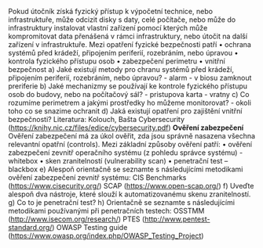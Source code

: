 Pokud útočník získá fyzický přístup k výpočetní technice, nebo infrastruktuře, může odcizit disky s daty, celé počítače, nebo může do infrastruktury instalovat vlastní zařízení pomocí kterých může kompromitovat data přenášená v rámci infrastruktury, nebo útočit na další zařízení v infrastruktuře.
Mezi opatření fyzické bezpečnosti patří
	• ochrana systémů před krádeží, připojením periferií, rozebráním, nebo úpravou
	• kontrola fyzického přístupu osob
	• zabezpečení perimetru
	• vnitřní bezpečnost
a) Jaké existují metody pro chranu systémů před krádeží, připojením periferií, rozebráním, nebo úpravou?
	- alarm
	- v biosu zamknout preriferie
b) Jaké mechanizmy se používají ke kontrole fyzického přístupu osob do budovy, nebo na počítačový sál?
	- pristupova karta
	- vratny
c) Co rozumíme perimetrem a jakými prostředky ho můžeme monitorovat?
	- okoli toho co se snazime ochranit
d) Jaká existují opatření pro zajištění vnitřní bezpečnosti?
Literatura: Kolouch, Bašta Cybersecurity (https://knihy.nic.cz/files/edice/cybersecurity.pdf)
**Ověření zabezpečení**
Ověření zabezpečení má za úkol ověřit, zda jsou správně nasazena všechna relevantní opatřní (controls).
Mezi základní způsoby ověření patří:
• ověření zabezpečení zevnitř operačního systému (z pohledu správce systému) - whitebox
• sken zranitelností (vulnerability scan)
• penetrační test – blackbox
e) Alespoň orientačně se seznamte s následujícími metodikami ověření zabezpečení zevnitř systému:
CIS Benchmarks (https://www.cisecurity.org/)
SCAP (https://www.open-scap.org/)
f) Uveďte alespoň dva nástroje, které slouží k automatizovanému skenu zranitelností.
g) Co to je penetrační test?
h) Orientačně se seznamte s následujícími metodikami používanými při penetračních testech:
OSSTMM (http://www.isecom.org/research/)
PTES (http://www.pentest-standard.org/)
OWASP Testing guide (https://www.owasp.org/index.php/OWASP_Testing_Project)